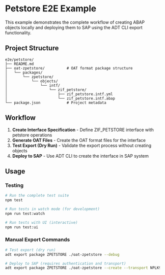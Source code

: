 # Petstore E2E Example

This example demonstrates the complete workflow of creating ABAP objects locally and deploying them to SAP using the ADT CLI export functionality.

## Project Structure

```
e2e/petstore/
├── README.md
├── oat-zpetstore/          # OAT format package structure
│   └── packages/
│       └── zpetstore/
│           └── objects/
│               └── intf/
│                   └── zif_petstore/
│                       ├── zif_petstore.intf.yml
│                       └── zif_petstore.intf.abap
└── package.json            # Project metadata
```

## Workflow

1. **Create Interface Specification** - Define ZIF_PETSTORE interface with petstore operations
2. **Generate OAT Files** - Create the OAT format files for the interface
3. **Test Export (Dry Run)** - Validate the export process without creating objects
4. **Deploy to SAP** - Use ADT CLI to create the interface in SAP system

## Usage

### Testing

```bash
# Run the complete test suite
npm test

# Run tests in watch mode (for development)
npm run test:watch

# Run tests with UI (interactive)
npm run test:ui
```

### Manual Export Commands

```bash
# Test export (dry run)
adt export package ZPETSTORE ./oat-zpetstore --debug

# Deploy to SAP (requires authentication and transport)
adt export package ZPETSTORE ./oat-zpetstore --create --transport NPLK900123 --debug
```
